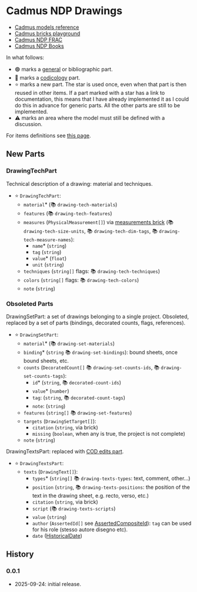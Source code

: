 ﻿# Cadmus NDP Drawings

- [Cadmus models reference](https://myrmex.github.io/overview/cadmus/dev/models/)
- [Cadmus bricks playground](https://cadmus-bricks.fusi-soft.com/)
- [Cadmus NDP FRAC](https://github.com/vedph/cadmus-ndp-frac)
- [Cadmus NDP Books](https://github.com/vedph/cadmus-ndp-books)

In what follows:

- 🟢 marks a [general](https://vedph.github.io/cadmus-doc/models/shared.html#general) or bibliographic part.
- 📖 marks a [codicology](https://vedph.github.io/cadmus-doc/models/shared.html#codicology) part.
- ⭐ marks a new part. The star is used once, even when that part is then reused in other items. If a part marked with a star has a link to documentation, this means that I have already implemented it as I could do this in advance for generic parts. All the other parts are still to be implemented.
- ⚠️ marks an area where the model must still be defined with a discussion.

For items definitions see [this page](https://github.com/vedph/cadmus-ndp-api).

## New Parts

### DrawingTechPart

Technical description of a drawing: material and techniques.

- ⭐ `DrawingTechPart`:
  - `material`\* (📚 `drawing-tech-materials`)
  - `features` (📚 `drawing-tech-features`)
  - `measures` (`PhysicalMeasurement[]`) via [measurements brick](https://github.com/vedph/cadmus-bricks-shell-v3/tree/master/projects/myrmidon/cadmus-mat-physical-size#physicalmeasurementset) (📚 `drawing-tech-size-units`, 📚 `drawing-tech-dim-tags`, 📚 `drawing-tech-measure-names`):
    - `name`\* (`string`)
    - `tag` (`string`)
    - `value`\* (`float`)
    - `unit` (`string`)
  - `techniques` (`string[]` flags: 📚 `drawing-tech-techniques`)
  - `colors` (`string[]` flags: 📚 `drawing-tech-colors`)
  - `note` (`string`)

### Obsoleted Parts

DrawingSetPart: a set of drawings belonging to a single project. Obsoleted, replaced by a set of parts (bindings, decorated counts, flags, references).

- ⭐ `DrawingSetPart`:
  - `material`\* (📚 `drawing-set-materials`)
  - `binding`\* (`string` 📚 `drawing-set-bindings`): bound sheets, once bound sheets, etc.
  - `counts` (`DecoratedCount[]` 📚 `drawing-set-counts-ids`, 📚 `drawing-set-counts-tags`):
    - `id`\* (`string`, 📚 `decorated-count-ids`)
    - `value`\* (`number`)
    - `tag`: (`string`, 📚 `decorated-count-tags`)
    - `note`: (`string`)
  - `features` (`string[]` 📚 `drawing-set-features`)
  - `targets` (`DrawingSetTarget[]`):
    - `citation` (`string`, via brick)
    - `missing` (`boolean`, when any is true, the project is not complete)
  - `note` (`string`)

DrawingTextsPart: replaced with [COD edits part](https://github.com/vedph/cadmus-codicology/blob/master/docs/cod-edits.md).

- ⭐ `DrawingTextsPart`:
  - `texts` (`DrawingText[]`):
    - `types`\* (`string[]` 📚 `drawing-texts-types`: text, comment, other...)
    - `position` (`string`, 📚 `drawing-texts-positions`: the position of the text in the drawing sheet, e.g. recto, verso, etc.)
    - `citation` (`string`, via brick)
    - `script` (📚 `drawing-texts-scripts`)
    - `value` (`string`)
    - `author` (`AssertedId[]` see [AssertedCompositeId](https://github.com/vedph/cadmus-bricks-shell-v3/blob/master/projects/myrmidon/cadmus-refs-asserted-ids/README.md#asserted-composite-id)): `tag` can be used for his role (stesso autore disegno etc).
    - `date` ([HistoricalDate](https://github.com/vedph/cadmus-bricks-shell-v3/blob/master/projects/myrmidon/cadmus-refs-historical-date/README.md))

## History

### 0.0.1

- 2025-09-24: initial release.
